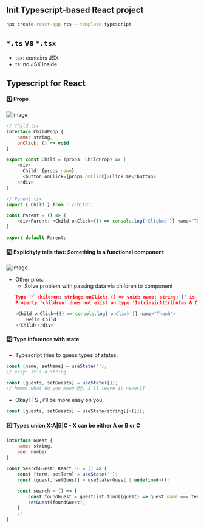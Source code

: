 ## Init Typescript-based React project

```bat
npx create-react-app rts --template typescript
```

## `*.ts` vs `*.tsx`
- tsx: contains JSX
- ts: no JSX inside

## Typescript for React
#### :one: Props
![image](https://user-images.githubusercontent.com/28957748/123383930-fae85f00-d5bd-11eb-9e22-8d8941d710ff.png)

```js
// Child.tsx
interface ChildProp {
    name: string,
    onClick: () => void
}

export const Child = (props: ChildProp) => (
    <div>
      Child: {props.name}
      <button onClick={props.onClick}>Click me</button>
    </div>
)

// Parent.tsx
import { Child } from './Child';

const Parent = () => (
    <div>Parent: <Child onClick={() => console.log('Clicked')} name="Thanh" /></div>
)

export default Parent;
```

#### :two: Explicityly tells that: Something is a functional component
![image](https://user-images.githubusercontent.com/28957748/123387158-aa730080-d5c1-11eb-87d0-b1e5a3695cf8.png)
- Other pros: 
  - Solve problem with passing data via children to component
  ```json
  Type '{ children: string; onClick: () => void; name: string; }' is not assignable to type 'IntrinsicAttributes & ChildProp'.
  Property 'children' does not exist on type 'IntrinsicAttributes & ChildProp'.ts(2322)
  ```
  ```js
  <Child onClick={() => console.log('onClick')} name="Thanh">
      Hello Child
  </Child></div>
  ```

#### :three: Type inference with state
- Typescript tries to guess types of states:
```js
const [name, setName] = useState('');
// easy! it's a string

const [guests, setGuests] = useState([]);
// hmmm! what do you mean @@. i'll leave it never[]
```

- Okay! TS , i'll be more easy on you
```js
const [guests, setGuests] = useState<string[]>([]);
```

#### :four: Types union X:A|B|C - X can be either A or B or C
```js
interface Guest {
    name: string,
    age: number
}

const SearchGuest: React.FC = () => {
    const [term, setTerm] = useState('');
    const [guest, setGuest] = useState<Guest | undefined>();
    
    const search = () => {
        const foundGuest = guestList.find((guest) => guest.name === term);
        setGuest(foundGuest);
    }
    // ...
}
```
